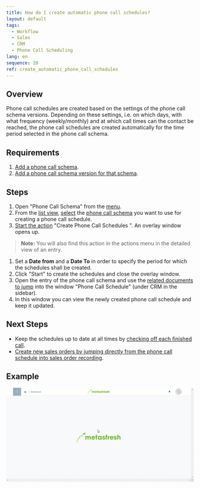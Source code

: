 ```yaml
---
title: How do I create automatic phone call schedules?
layout: default
tags:
  - Workflow
  - Sales
  - CRM
  - Phone Call Scheduling
lang: en
sequence: 20
ref: create_automatic_phone_call_schedules
---
```


## Overview
Phone call schedules are created based on the settings of the phone call schema versions. Depending on these settings, i.e. on which days, with what frequency (weekly/monthly) and at which call times can the contact be reached, the phone call schedules are created automatically for the time period selected in the phone call schema.

## Requirements
1. [Add a phone call schema](Add_phone_call_schema).
1. [Add a phone call schema version for that schema](Add_phone_call_schema_version).

## Steps
1. Open "Phone Call Schema" from the [menu](Menu).
1. From the [list view](ViewModes), [select](RecordSelection) the [phone call schema](Add_phone_call_schema) you want to use for creating a phone call schedule.
1. [Start the action](StartAction) "Create Phone Call Schedules ". An overlay window opens up.
 >**Note:** You will also find this action in the actions menu in the detailed view of an entry.

1. Set a **Date from** and a **Date To** in order to specify the period for which the schedules shall be created.
1. Click "Start" to create the schedules and close the overlay window.
1. Open the entry of the phone call schema and use the [related documents to jump](JumptoviaSidebar) into the window "Phone Call Schedule" (under CRM in the sidebar).
1. In this window you can view the newly created phone call schedule and keep it updated.

## Next Steps
- Keep the schedules up to date at all times by [checking off each finished call](Phone_call_scheduling_call_made).
- [Create new sales orders by jumping directly from the phone call schedule into sales order recording](Phone_call_scheduling_sales_order).

## Example
![](assets/Create_automatic_phone_call_schedules.gif)

